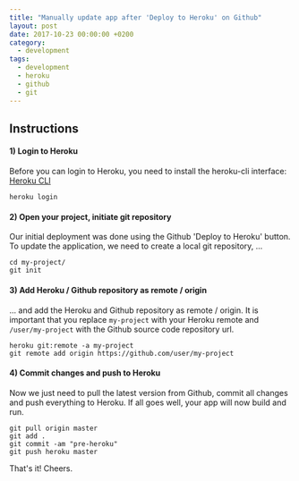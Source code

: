 ```yaml
---
title: "Manually update app after 'Deploy to Heroku' on Github"
layout: post
date: 2017-10-23 00:00:00 +0200
category:
  - development
tags:
  - development
  - heroku
  - github
  - git
---
```


## Instructions

#### 1) Login to Heroku

Before you can login to Heroku, you need to install the heroku-cli interface: [Heroku CLI](https://devcenter.heroku.com/articles/heroku-cli)

`heroku login`

#### 2) Open your project, initiate git repository

Our initial deployment was done using the Github 'Deploy to Heroku' button. To update the application, we need to create a local git repository, ...

`cd my-project/`
<br>`git init`

#### 3) Add Heroku / Github repository as remote / origin

... and add the Heroku and Github repository as remote / origin. It is important that you replace `my-project` with your Heroku remote and `/user/my-project` with the Github source code repository url.

`heroku git:remote -a my-project`
<br>`git remote add origin https://github.com/user/my-project`

#### 4) Commit changes and push to Heroku

Now we just need to pull the latest version from Github, commit all changes and push everything to Heroku. If all goes well, your app will now build and run.

`git pull origin master`
<br>`git add .`
<br>`git commit -am "pre-heroku"`
<br>`git push heroku master`

That's it! Cheers.
